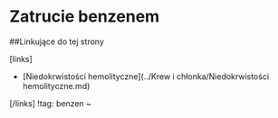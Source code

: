 # Zatrucie benzenem



##Linkujące do tej strony

[links]

- [Niedokrwistości hemolityczne](../Krew i chłonka/Niedokrwistości hemolityczne.md)


[/links]
!tag: benzen
~

